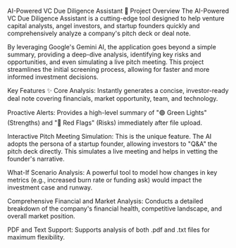 AI-Powered VC Due Diligence Assistant 🤖
Project Overview
The AI-Powered VC Due Diligence Assistant is a cutting-edge tool designed to help venture capital analysts, angel investors, and startup founders quickly and comprehensively analyze a company's pitch deck or deal note.

By leveraging Google's Gemini AI, the application goes beyond a simple summary, providing a deep-dive analysis, identifying key risks and opportunities, and even simulating a live pitch meeting. This project streamlines the initial screening process, allowing for faster and more informed investment decisions.

Key Features ✨
Core Analysis: Instantly generates a concise, investor-ready deal note covering financials, market opportunity, team, and technology.

Proactive Alerts: Provides a high-level summary of "🟢 Green Lights" (Strengths) and "🔴 Red Flags" (Risks) immediately after file upload.

Interactive Pitch Meeting Simulation: This is the unique feature. The AI adopts the persona of a startup founder, allowing investors to "Q&A" the pitch deck directly. This simulates a live meeting and helps in vetting the founder's narrative.

What-If Scenario Analysis: A powerful tool to model how changes in key metrics (e.g., increased burn rate or funding ask) would impact the investment case and runway.

Comprehensive Financial and Market Analysis: Conducts a detailed breakdown of the company's financial health, competitive landscape, and overall market position.

PDF and Text Support: Supports analysis of both .pdf and .txt files for maximum flexibility.
